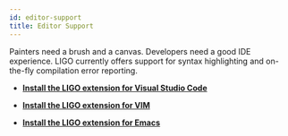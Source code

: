 ```yaml
---
id: editor-support
title: Editor Support
---
```


Painters need a brush and a canvas. Developers need a good IDE experience. LIGO currently offers support for syntax highlighting and on-the-fly compilation error reporting.

- **[Install the LIGO extension for Visual Studio Code](https://marketplace.visualstudio.com/items?itemName=ligolang-publish.ligo-vscode)**

- **[Install the LIGO extension for VIM](https://gitlab.com/mavryk-network/ligo/-/blob/dev/tools/vim/ligo/start/ligo/README.md)**

- **[Install the LIGO extension for Emacs](https://gitlab.com/mavryk-network/ligo/-/blob/dev/tools/emacs/README.md)**
